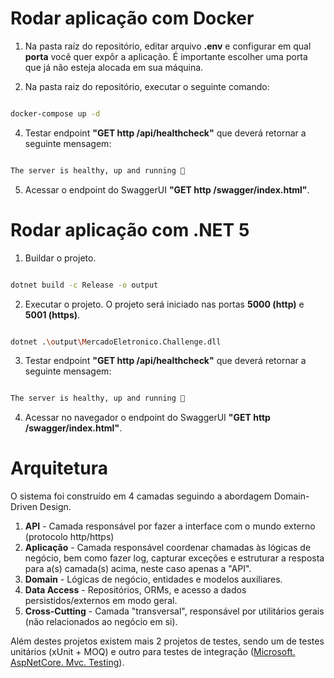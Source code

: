 
# Rodar aplicação com Docker

1. Na pasta raíz do repositório, editar arquivo **.env** e configurar em qual **porta** você quer expôr a aplicação. É importante escolher uma porta que já não esteja alocada em sua máquina.

3. Na pasta raiz do repositório, executar o seguinte comando:

```bash

docker-compose up -d

```

4. Testar endpoint **"GET http /api/healthcheck"** que deverá retornar a seguinte mensagem:

```bash

The server is healthy, up and running 🚀

```

5. Acessar o endpoint do SwaggerUI **"GET http /swagger/index.html"**.

  

# Rodar aplicação com .NET 5

1. Buildar o projeto.

```bash

dotnet build -c Release -o output

```

  

2. Executar o projeto. O projeto será iniciado nas portas **5000 (http)** e **5001 (https)**.

```bash

dotnet .\output\MercadoEletronico.Challenge.dll

```

3. Testar endpoint **"GET http /api/healthcheck"** que deverá retornar a seguinte mensagem:

```bash

The server is healthy, up and running 🚀

```

4. Acessar no navegador o endpoint do SwaggerUI **"GET http /swagger/index.html"**.

# Arquitetura
O sistema foi construído em 4 camadas seguindo a abordagem Domain-Driven Design.

 1. **API** - Camada responsável por fazer a interface com o mundo externo (protocolo http/https)
 2. **Aplicação** - Camada responsável coordenar chamadas às lógicas de negócio, bem como fazer log, capturar exceções e estruturar a resposta para a(s) camada(s) acima, neste caso apenas a "API".
 3. **Domain** - Lógicas de negócio, entidades e modelos auxiliares.
 4. **Data Access** - Repositórios, ORMs, e acesso a dados persistidos/externos em modo geral.
 5. **Cross-Cutting** - Camada "transversal", responsável por utilitários gerais (não relacionados ao negócio em si).

Além destes projetos existem mais 2 projetos de testes, sendo um de testes unitários (xUnit + MOQ) e outro para testes de integração ([Microsoft. AspNetCore. Mvc. Testing](https://www.nuget.org/packages/Microsoft.AspNetCore.Mvc.Testing)).